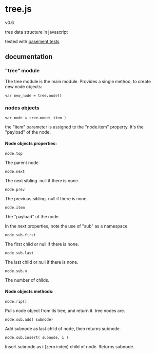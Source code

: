 
# tree.js
v0.6

tree data structure in javascript

tested with [basement tests](http://nzonbi.github.com/blue-tree)

## documentation

### "tree" module

The tree module is the main module. Provides a single method, to create new node objects:

    var new_node = tree.node()


### nodes objects

    var node = tree.node( item )

the "item" parameter is assigned to the "node.item" property. It's the "payload" of the node.

#### Node objects properties:


    node.top
The parent node  

    node.next
The next sibling. null if there is none.  

    node.prev
The previous sibling. null if there is none.  

    node.item
The "payload" of the node.  


In the next properties, note the use of "sub" as a namespace.  

    node.sub.first
The first child or null if there is none.  

    node.sub.last
The last child or null if there is none.  
	
    node.sub.n	
The number of childs.  

#### Node objects methods:


    node.rip()
Pulls node object from its tree, and return it. tree nodes are.  

    node.sub.add( subnode)
Add subnode as last child of node, then returns subnode.  

    node.sub.insert( subnode, i )
Insert subnode as i (zero index) child of node.
Returns subnode.  
					






